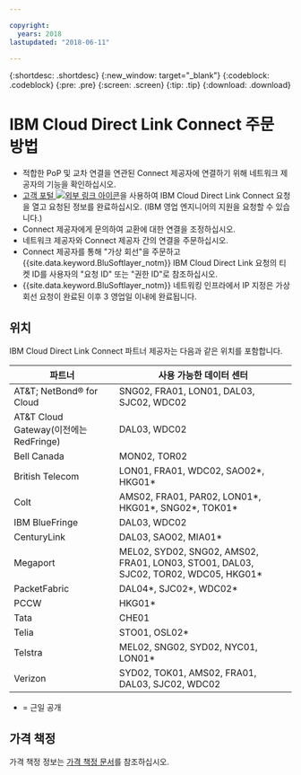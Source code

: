 ```yaml
---

copyright:
  years: 2018
lastupdated: "2018-06-11"

---
```


{:shortdesc: .shortdesc}
{:new_window: target="_blank"}
{:codeblock: .codeblock}
{:pre: .pre}
{:screen: .screen}
{:tip: .tip}
{:download: .download}

# IBM Cloud Direct Link Connect 주문 방법

 * 적합한 PoP 및 교차 연결을 연관된 Connect 제공자에 연결하기 위해 네트워크 제공자의 기능을 확인하십시오.
 * [고객 포털 ![외부 링크 아이콘](../../icons/launch-glyph.svg "외부 링크 아이콘")](https://control.softlayer.com/)을 사용하여 IBM Cloud Direct Link Connect 요청을 열고 요청된 정보를 완료하십시오. (IBM 영업 엔지니어의 지원을 요청할 수 있습니다.) 
 * Connect 제공자에게 문의하여 교환에 대한 연결을 조정하십시오.
 * 네트워크 제공자와 Connect 제공자 간의 연결을 주문하십시오.
 * Connect 제공자를 통해 "가상 회선"을 주문하고 {{site.data.keyword.BluSoftlayer_notm}} IBM Cloud Direct Link 요청의 티켓 ID를 사용자의 "요청 ID" 또는 "권한 ID"로 참조하십시오.
 * {{site.data.keyword.BluSoftlayer_notm}} 네트워킹 인프라에서 IP 지정은 가상 회선 요청이 완료된 이후 3 영업일 이내에 완료됩니다.
 

## 위치

IBM Cloud Direct Link Connect 파트너 제공자는 다음과 같은 위치를 포함합니다.

|파트너 |사용 가능한 데이터 센터 |
|--------------|--------------|
|AT&T; NetBond® for Cloud | SNG02, FRA01, LON01, DAL03, SJC02, WDC02|
| AT&T Cloud Gateway(이전에는 RedFringe)|DAL03, WDC02 |
|Bell Canada |MON02, TOR02 |
|British Telecom |  LON01, FRA01, WDC02, SAO02*, HKG01* |
|Colt | AMS02, FRA01, PAR02, LON01*, HKG01*, SNG02*, TOK01* |
| IBM BlueFringe |DAL03, WDC02 |
| CenturyLink | DAL03, SAO02, MIA01* |
|Megaport |  MEL02, SYD02, SNG02, AMS02, FRA01, LON03, STO01, DAL03, SJC02, TOR02, WDC05, HKG01* |
|PacketFabric |DAL04*, SJC02*, WDC02* |
|PCCW |HKG01* |
|Tata |CHE01 |
|Telia | STO01, OSL02* |
|Telstra |MEL02, SNG02, SYD02, NYC01, LON01* |
|Verizon |SYD02, TOK01, AMS02, FRA01, DAL03, SJC02, WDC02 |

* = 근일 공개

## 가격 책정

가격 책정 정보는 [가격 책정 문서](pricing.html)를 참조하십시오.
